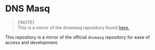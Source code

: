 # DNS Masq
> [!NOTE]\
> This is a mirror of the dnsmasq repository found [here.](https://thekelleys.org.uk/gitweb/?p=dnsmasq.git;a=summary)

This repository is a mirror of the official `dnsmasq` repository for ease of access and development.
